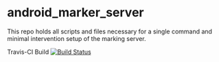 # android_marker_server
This repo holds all scripts and files necessary for a single command and minimal intervention setup of the marking server.

Travis-CI Build
[![Build Status](https://travis-ci.com/thabotr/android_marker_server.svg?branch=master)](https://travis-ci.com/thabotr/android_marker_server)
